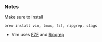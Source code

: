 ### Notes
Make sure to install

```
brew install vim, tmux, fzf, ripgrep, ctags
```
* Vim uses [FZF](https://github.com/junegunn/fzf) and [Ripgrep](https://github.com/BurntSushi/ripgrep)



